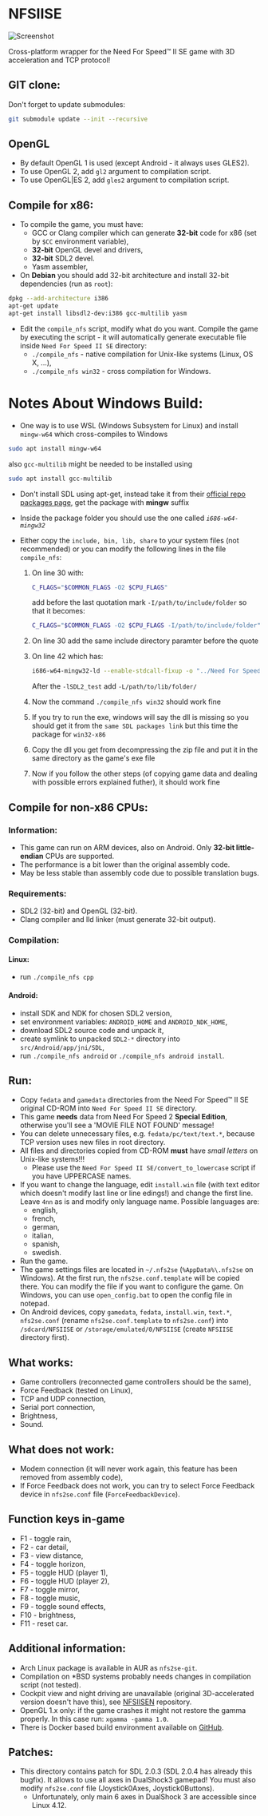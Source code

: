 NFSIISE
=======

![Screenshot](https://raw.githubusercontent.com/zaps166/GitHubCommonContents/master/Screenshots/NFSIISE.png)

Cross-platform wrapper for the Need For Speed™ II SE game with 3D acceleration and TCP protocol!

## GIT clone:

Don't forget to update submodules:
```sh
git submodule update --init --recursive
```

## OpenGL

* By default OpenGL 1 is used (except Android - it always uses GLES2).
* To use OpenGL 2, add `gl2` argument to compilation script.
* To use OpenGL|ES 2, add `gles2` argument to compilation script.

## Compile for x86:

* To compile the game, you must have:
  * GCC or Clang compiler which can generate **32-bit** code for x86 (set by `$CC` environment variable),
  * **32-bit** OpenGL devel and drivers,
  * **32-bit** SDL2 devel.
  * Yasm assembler,
* On **Debian** you should add 32-bit architecture and install 32-bit dependencies (run as `root`):
```sh
dpkg --add-architecture i386
apt-get update
apt-get install libsdl2-dev:i386 gcc-multilib yasm
```
* Edit the `compile_nfs` script, modify what do you want. Compile the game by executing the script - it will automatically generate executable file inside `Need For Speed II SE` directory:
  * `./compile_nfs` - native compilation for Unix-like systems (Linux, OS X, ...),
  * `./compile_nfs win32` - cross compilation for Windows.


# Notes About Windows Build:
* One way is to use WSL (Windows Subsystem for Linux) and install `mingw-w64` which cross-compiles to Windows
```sh
sudo apt install mingw-w64
```
also `gcc-multilib` might be needed to be installed using
```sh
sudo apt install gcc-multilib
```

* Don't install SDL using apt-get, instead take it from their [official repo packages page](https://github.com/libsdl-org/SDL/releases/), get the package with **mingw** suffix

* Inside the package folder you should use the one called *`i686-w64-mingw32`*
* Either copy the `include, bin, lib, share` to your system files (not recommended) or you can modify the following lines in the file `compile_nfs`:

  1. On line 30 with:
      ```sh
      C_FLAGS="$COMMON_FLAGS -O2 $CPU_FLAGS"
      ```
      add before the last quotation mark `-I/path/to/include/folder` so that it becomes:
      ```sh
      C_FLAGS="$COMMON_FLAGS -O2 $CPU_FLAGS -I/path/to/include/folder"
      ```
      
  2. On line 30 add the same include directory paramter before the quote

  3. On line 42 which has:
      ```sh
      i686-w64-mingw32-ld --enable-stdcall-fixup -o "../Need For Speed II SE/nfs2se.exe" *.o --stack=0x7D00,0x7D00 --heap=0x2000,0x1000 -lws2_32 -lwinmm -lmingwex -lmsvcrt -lkernel32 -lopengl32 -lSDL2 -lSDL2main -lSDL2_test -subsystem=$WIN_SUBSYSTEM $STRIP -e _start &&
      ```
      After the `-lSDL2_test` add `-L/path/to/lib/folder/`
  4. Now the command `./compile_nfs win32` should work fine
  5. If you try to run the exe, windows will say the dll is missing so you should get it from the `same SDL packages link` but this time the package for `win32-x86`
  6. Copy the dll you get from decompressing the zip file and put it in the same directory as the game's exe file
  7. Now if you follow the other steps (of copying game data and dealing with possible errors explained futher), it should work fine
  
## Compile for non-x86 CPUs:

### Information:
* This game can run on ARM devices, also on Android. Only **32-bit little-endian** CPUs are supported.
* The performance is a bit lower than the original assembly code.
* May be less stable than assembly code due to possible translation bugs.

### Requirements:
* SDL2 (32-bit) and OpenGL (32-bit).
* Clang compiler and lld linker (must generate 32-bit output).

### Compilation:

#### Linux:
* run `./compile_nfs cpp`

#### Android:
* install SDK and NDK for chosen SDL2 version,
* set environment variables: `ANDROID_HOME` and `ANDROID_NDK_HOME`,
* download SDL2 source code and unpack it,
* create symlink to unpacked `SDL2-*` directory into `src/Android/app/jni/SDL`,
* run `./compile_nfs android` or `./compile_nfs android install`.

## Run:

* Copy `fedata` and `gamedata` directories from the Need For Speed™ II SE original CD-ROM into `Need For Speed II SE` directory.
* This game **needs** data from Need For Speed 2 **Special Edition**, otherwise you'll see a 'MOVIE FILE NOT FOUND' message!
* You can delete unnecessary files, e.g. `fedata/pc/text/text.*`, because TCP version uses new files in root directory.
* All files and directories copied from CD-ROM **must** have *small letters* on Unix-like systems!!!
  * Please use the `Need For Speed II SE/convert_to_lowercase` script if you have UPPERCASE names.
* If you want to change the language, edit `install.win` file (with text editor which doesn't modify last line or line edings!) and change the first line. Leave `4nn` as is and modify only language name. Possible languages are:
  * english,
  * french,
  * german,
  * italian,
  * spanish,
  * swedish.
* Run the game.
* The game settings files are located in `~/.nfs2se` (`%AppData%\.nfs2se` on Windows). At the first run, the `nfs2se.conf.template` will be copied there. You can modify the file if you want to configure the game. On Windows, you can use `open_config.bat` to open the config file in notepad.
* On Android devices, copy `gamedata`, `fedata`, `install.win`, `text.*`, `nfs2se.conf` (rename `nfs2se.conf.template` to `nfs2se.conf`) into `/sdcard/NFSIISE` or `/storage/emulated/0/NFSIISE` (create `NFSIISE` directory first).

## What works:

* Game controllers (reconnected game controllers should be the same),
* Force Feedback (tested on Linux),
* TCP and UDP connection,
* Serial port connection,
* Brightness,
* Sound.

## What does not work:

* Modem connection (it will never work again, this feature has been removed from assembly code),
* If Force Feedback does not work, you can try to select Force Feedback device in `nfs2se.conf` file (`ForceFeedbackDevice`).

## Function keys in-game

* F1  - toggle rain,
* F2  - car detail,
* F3  - view distance,
* F4  - toggle horizon,
* F5  - toggle HUD (player 1),
* F6  - toggle HUD (player 2),
* F7  - toggle mirror,
* F8  - toggle music,
* F9  - toggle sound effects,
* F10 - brightness,
* F11 - reset car.

## Additional information:

* Arch Linux package is available in AUR as `nfs2se-git`.
* Compilation on *BSD systems probably needs changes in compilation script (not tested).
* Cockpit view and night driving are unavailable (original 3D-accelerated version doesn't have this), see [NFSIISEN](https://github.com/zaps166/NFSIISEN) repository.
* OpenGL 1.x only: if the game crashes it might not restore the gamma properly. In this case run: `xgamma -gamma 1.0`.
* There is Docker based build environment available on [GitHub](https://github.com/thomas-mc-work/nfsiise-build-env).

## Patches:

* This directory contains patch for SDL 2.0.3 (SDL 2.0.4 has already this bugfix). It allows to use all axes in DualShock3 gamepad! You must also modify `nfs2se.conf` file (Joystick0Axes, Joystick0Buttons).
  * Unfortunately, only main 6 axes in DualShock 3 are accessible since Linux 4.12.
